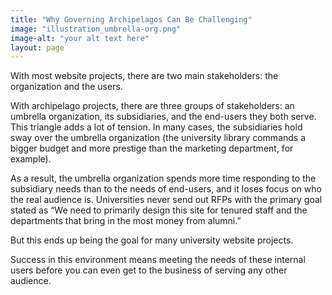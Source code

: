 ```yaml
---
title: "Why Governing Archipelagos Can Be Challenging"
image: "illustration_umbrella-org.png"
image-alt: "your alt text here"
layout: page
---
```


With most website projects, there are two main stakeholders: the organization and the users.

With archipelago projects, there are three groups of stakeholders: an umbrella organization, its subsidiaries, and the end-users they both serve. This triangle adds a lot of tension. In many cases, the subsidiaries hold sway over the umbrella organization (the university library commands a bigger budget and more prestige than the marketing department, for example).

As a result, the umbrella organization spends more time responding to the subsidiary needs than to the needs of end-users, and it loses focus on who the real audience is. Universities never send out RFPs with the primary goal stated as “We need to primarily design this site for tenured staff and the departments that bring in the most money from alumni.”

But this ends up being the goal for many university website projects.

Success in this environment means meeting the needs of these internal users before you can even get to the business of serving any other audience.